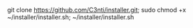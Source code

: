 git clone https://github.com/C3nti/installer.git; sudo chmod +x ~/installer/installer.sh; ~/installer/installer.sh
